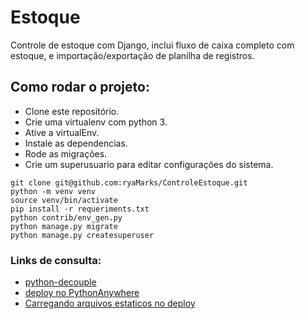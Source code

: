 # Estoque
Controle de estoque com Django, inclui fluxo de caixa completo com estoque, e importação/exportação de planilha de registros.

## Como rodar o projeto:

* Clone este repositório.
* Crie uma virtualenv com python 3.
* Ative a virtualEnv.
* Instale as dependencias.
* Rode as migrações.
* Crie um superusuario para editar configurações do sistema.

```
git clone git@github.com:ryaMarks/ControleEstoque.git
python -m venv venv
source venv/bin/activate
pip install -r requeriments.txt
python contrib/env_gen.py
python manage.py migrate
python manage.py createsuperuser
```

### Links de consulta:


* [python-decouple](https://github.com/henriquebastos/python-decouple)
* [deploy no PythonAnywhere](https://tutorial.djangogirls.org/pt/deploy/)
* [Carregando arquivos estaticos no deploy](https://pt.stackoverflow.com/questions/262043/problemas-carregar-static-files-no-django-em-deploy-no-heroku)
